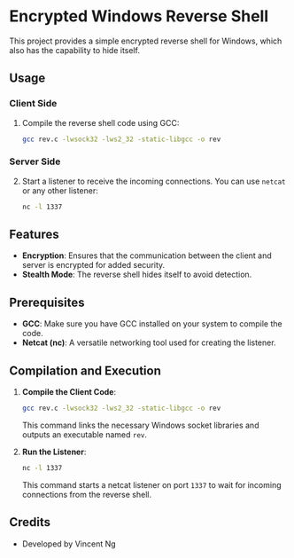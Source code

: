 # Encrypted Windows Reverse Shell

This project provides a simple encrypted reverse shell for Windows, which also has the capability to hide itself.

## Usage

### Client Side

1. Compile the reverse shell code using GCC:
    ```sh
    gcc rev.c -lwsock32 -lws2_32 -static-libgcc -o rev
    ```

### Server Side

2. Start a listener to receive the incoming connections. You can use `netcat` or any other listener:
    ```sh
    nc -l 1337
    ```

## Features

- **Encryption**: Ensures that the communication between the client and server is encrypted for added security.
- **Stealth Mode**: The reverse shell hides itself to avoid detection.

## Prerequisites

- **GCC**: Make sure you have GCC installed on your system to compile the code.
- **Netcat (nc)**: A versatile networking tool used for creating the listener.

## Compilation and Execution

1. **Compile the Client Code**:
    ```sh
    gcc rev.c -lwsock32 -lws2_32 -static-libgcc -o rev
    ```
    This command links the necessary Windows socket libraries and outputs an executable named `rev`.

2. **Run the Listener**:
    ```sh
    nc -l 1337
    ```
    This command starts a netcat listener on port `1337` to wait for incoming connections from the reverse shell.

## Credits

- Developed by Vincent Ng
